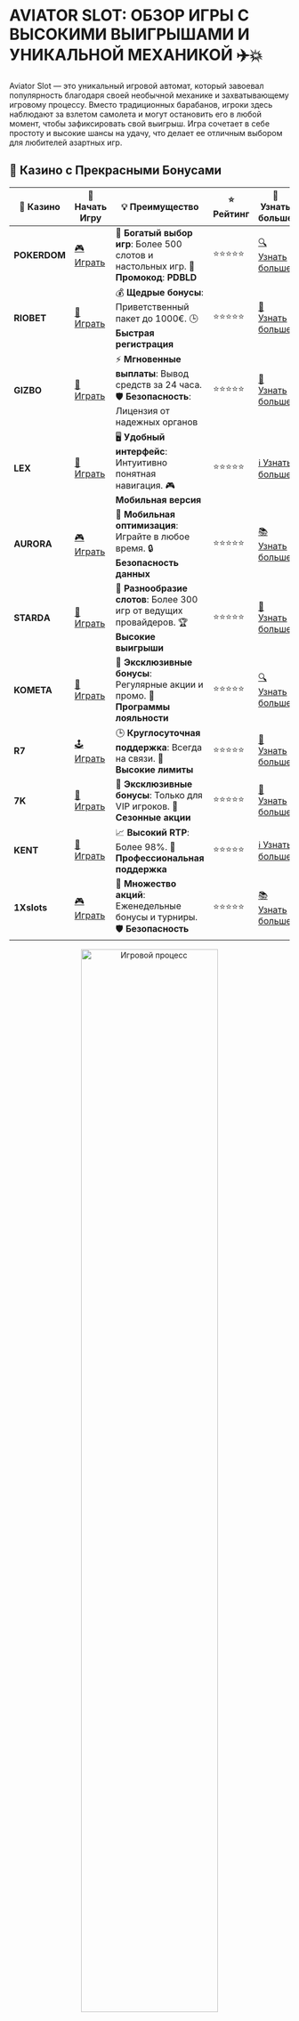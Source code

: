 # AVIATOR SLOT: ОБЗОР ИГРЫ С ВЫСОКИМИ ВЫИГРЫШАМИ И УНИКАЛЬНОЙ МЕХАНИКОЙ ✈️💥

Aviator Slot — это уникальный игровой автомат, который завоевал популярность благодаря своей необычной механике и захватывающему игровому процессу. Вместо традиционных барабанов, игроки здесь наблюдают за взлетом самолета и могут остановить его в любой момент, чтобы зафиксировать свой выигрыш. Игра сочетает в себе простоту и высокие шансы на удачу, что делает ее отличным выбором для любителей азартных игр.

## 🌟 Казино с Прекрасными Бонусами

| 🎲 **Казино** | 🔗 **Начать Игру** | 💡 **Преимущество** | ⭐ **Рейтинг** | 🔗 **Узнать больше** |
|--------------|---------------------|---------------------|----------------|----------------------|
| **POKERDOM**  | [🎮 Играть](https://brandplay.link/4k77v2yx) | 🎉 **Богатый выбор игр**: Более 500 слотов и настольных игр. 🎁 **Промокод**: **PDBLD** | ⭐⭐⭐⭐⭐ | [🔍 Узнать больше](https://brandplay.link/4k77v2yx) |
| **RIOBET**    | [🎰 Играть](https://brandplay.link/7xBLTPyj) | 💰 **Щедрые бонусы**: Приветственный пакет до 1000€. 🕒 **Быстрая регистрация** | ⭐⭐⭐⭐⭐ | [📖 Узнать больше](https://brandplay.link/7xBLTPyj) |
| **GIZBO**     | [🎲 Играть](https://brandplay.link/bprXw4YV) | ⚡ **Мгновенные выплаты**: Вывод средств за 24 часа. 🛡️ **Безопасность**: Лицензия от надежных органов | ⭐⭐⭐⭐⭐ | [📝 Узнать больше](https://brandplay.link/bprXw4YV) |
| **LEX**       | [🤑 Играть](https://brandplay.link/zW4hdDFV) | 🖥️ **Удобный интерфейс**: Интуитивно понятная навигация. 🎮 **Мобильная версия** | ⭐⭐⭐⭐⭐ | [ℹ️ Узнать больше](https://brandplay.link/zW4hdDFV) |
| **AURORA**    | [🎮 Играть](https://10trafic-stat2.com/click/668546556bcc6313411604bd/6766/13032/subaccount) | 📱 **Мобильная оптимизация**: Играйте в любое время. 🔒 **Безопасность данных** | ⭐⭐⭐⭐⭐ | [📚 Узнать больше](https://10trafic-stat2.com/click/668546556bcc6313411604bd/6766/13032/subaccount) |
| **STARDА**    | [🎯 Играть](https://brandplay.link/fB7xwRFL) | 🎰 **Разнообразие слотов**: Более 300 игр от ведущих провайдеров. 🏆 **Высокие выигрыши** | ⭐⭐⭐⭐⭐ | [🔎 Узнать больше](https://brandplay.link/fB7xwRFL) |
| **KOMETA**    | [🎰 Играть](https://brandplay.link/8ZymQJV8) | 🎁 **Эксклюзивные бонусы**: Регулярные акции и промо. 🔄 **Программы лояльности** | ⭐⭐⭐⭐⭐ | [🔍 Узнать больше](https://brandplay.link/8ZymQJV8) |
| **R7**        | [🕹️ Играть](https://brandplay.link/bMd3Yjsw) | 🕒 **Круглосуточная поддержка**: Всегда на связи. 💸 **Высокие лимиты** | ⭐⭐⭐⭐⭐ | [📖 Узнать больше](https://brandplay.link/bMd3Yjsw) |
| **7K**        | [🎲 Играть](https://brandplay.link/BvQyFShp) | 🌟 **Эксклюзивные бонусы**: Только для VIP игроков. 🎉 **Сезонные акции** | ⭐⭐⭐⭐⭐ | [📝 Узнать больше](https://brandplay.link/BvQyFShp) |
| **KENT**      | [🤑 Играть](https://brandplay.link/Fv2WP3js) | 📈 **Высокий RTP**: Более 98%. 💼 **Профессиональная поддержка** | ⭐⭐⭐⭐⭐ | [ℹ️ Узнать больше](https://brandplay.link/Fv2WP3js) |
| **1Xslots**   | [🎮 Играть](https://brandplay.link/hSB1khtr) | 🎉 **Множество акций**: Еженедельные бонусы и турниры. 🛡️ **Безопасность** | ⭐⭐⭐⭐⭐ | [📚 Узнать больше](https://brandplay.link/hSB1khtr) |

<div align="center"> <img src="https://i.pinimg.com/originals/1d/b3/25/1db325483acbe642c6d4e6fdd73a4988.gif" alt="Игровой процесс" width="70%"> </div>
---

## 🚀 Быстрые Выигрыши и Поддержка

| 🎲 **Казино** | 🔗 **Начать Игру** | 💡 **Преимущество** | ⭐ **Рейтинг** | 🔗 **Узнать больше** |
|--------------|---------------------|---------------------|----------------|----------------------|
| **GAMA**      | [🎯 Играть](https://brandplay.link/j6NMKsDz) | 🔍 **Интуитивный интерфейс**: Легкость использования. 🏅 **Престижные турниры** | ⭐⭐⭐⭐☆ | [🔎 Узнать больше](https://brandplay.link/j6NMKsDz) |
| **ONION**     | [🎰 Играть](https://brandplay.link/zBGRVpQ9) | 🤑 **Низкие ставки**: Идеально для начинающих. 🔄 **Быстрые выводы** | ⭐⭐⭐⭐☆ | [🔍 Узнать больше](https://brandplay.link/zBGRVpQ9) |
| **ЧЕМПИОН**   | [🕹️ Играть](https://temon-gter.cfd/go/lRq?p80412p304504pcc44t17455) | 🏅 **Лояльная программа**: Награды за активность. 🎁 **Ежемесячные бонусы** | ⭐⭐⭐⭐☆ | [📖 Узнать больше](https://temon-gter.cfd/go/lRq?p80412p304504pcc44t17455) |
| **VAVADA**    | [🎲 Играть](https://vavadapartner.pro/?promo=ea5c9275-6854-4505-94fc-95ab18221945-linkb2) | 🚀 **Быстрая регистрация**: Начните играть мгновенно. 🔐 **Безопасные транзакции** | ⭐⭐⭐⭐☆ | [📝 Узнать больше](https://vavadapartner.pro/?promo=ea5c9275-6854-4505-94fc-95ab18221945-linkb2) |
| **FRIENDS**   | [🤑 Играть](https://gofriends.kim/linkb2) | 🤝 **Социальные игры**: Играйте с друзьями. 🌐 **Мультиплатформенность** | ⭐⭐⭐⭐☆ | [ℹ️ Узнать больше](https://gofriends.kim/linkb2) |
| **1WIN**      | [🎮 Играть](https://brandplay.link/smXVpBbG) | 🏆 **Спортивные ставки**: Широкий выбор видов спорта. 💵 **Высокие коэффициенты** | ⭐⭐⭐⭐☆ | [📚 Узнать больше](https://brandplay.link/smXVpBbG) |
| **DRIP**      | [🎯 Играть](https://drp-ircp01.com/c07e6a3db) | 🌐 **Инновационные игры**: Новейшие игровые технологии. 🛡️ **Высокая безопасность** | ⭐⭐⭐⭐☆ | [🔎 Узнать больше](https://drp-ircp01.com/c07e6a3db) |
| **JOYCASINO** | [🎰 Играть](https://rpc30.call2me.pro/?/ru/registration?apkpop=0&partner=p24970p3291217pc98f) | 🎁 **Приятные бонусы**: Ежедневные акции и подарки. 🕹️ **Разнообразие игр** | ⭐⭐⭐⭐☆ | [🔍 Узнать больше](https://rpc30.call2me.pro/?/ru/registration?apkpop=0&partner=p24970p3291217pc98f) |
| **PLAYFORTUNA** | [🎮 Играть](https://fortunapromo.net/alt/playfortuna/registration?0dc4a9362a71feb7e3f165fb8e766f70) | 🎉 **Регулярные акции**: Бонусы, фриспины и многое другое. 🏅 **Турниры** | ⭐⭐⭐⭐☆ | [📚 Узнать больше](https://fortunapromo.net/alt/playfortuna/registration?0dc4a9362a71feb7e3f165fb8e766f70) |
| **SYKAA**     | [🤑 Играть](https://s-two-way.com/?source=linkb2&pid=30697) | 💸 **Доступные ставки**: Идеально для новичков. 🎁 **Щедрые бонусы** | ⭐⭐⭐⭐☆ | [🔍 Узнать больше](https://s-two-way.com/?source=linkb2&pid=30697) |

<div align="center"> <img src="https://i.pinimg.com/originals/1d/b3/25/1db325483acbe642c6d4e6fdd73a4988.gif" alt="Игровой процесс" width="70%"> </div>

![Aviator Slot](https://i.pinimg.com/originals/a9/29/6e/a9296ea1cf6a7c20a985e593451f0323.png)

## 1. ЧТО ТАКОЕ AVIATOR SLOT? ✈️🎰

Aviator — это слот с инновационной механикой, который позволяет игрокам принимать участие в уникальной игре, где их основной задачей является "поймать" момент, когда самолет взлетает, и остановить его до того, как он улетит. Этот автомат отличается от традиционных слотов тем, что результат игры зависит от множителей, которые растут с каждым моментом, пока самолет находится в воздухе.

### Основные особенности игры:
- **Инновационная механика**: Вместо традиционных барабанов, игроки делают ставки на множитель, который увеличивается, пока самолет находится в воздухе.
- **Простой интерфейс**: Легко понять, как играть, благодаря простому и интуитивно понятному интерфейсу.
- **Высокие множители**: Множители растут с каждым секундом, создавая шансы на большие выигрыши.
- **Шанс на моментальный выигрыш**: Игроки могут фиксировать свой выигрыш в любой момент, но чем дольше они ждут, тем выше множитель и риск потерять все.

## 2. ОТЗЫВЫ ИГРОКОВ: ЧТО ГОВОРЯТ О AVIATOR SLOT? 💬

Отзывы игроков о Aviator Slot показывают, что игра привлекает не только своей механикой, но и высоким потенциалом для выигрышей. Вот что говорят пользователи:

### Положительные отзывы:
- **"Очень захватывающая игра! Всегда хочется дожить до большего множителя, но важно не упустить момент."**
- **"Играю в Aviator несколько месяцев — это одна из моих любимых игр. Эмоции просто на высоте!"**
- **"Отличная механика с множителями, дающая возможность зарабатывать большие деньги. Главное — не рисковать слишком сильно!"**

### Отрицательные отзывы:
- **"Игра интересная, но иногда хочется, чтобы множители росли чуть медленнее, чтобы было больше времени для принятия решения."**
- **"Ставки могут быстро улететь, если не удастся зафиксировать выигрыш вовремя."**
- **"Иногда кажется, что система слишком случайная, и выигрыш не всегда оправдывает риск."**

## 3. КАК ИГРАТЬ В AVIATOR SLOT? 🎯

Играть в Aviator Slot легко, но для этого нужно быть внимательным и готовым к моментальным решениям. Вот шаги, которые помогут вам начать игру:

### Шаги игры:
1. **Выбор ставки**: В начале игры вы выбираете ставку, которую хотите поставить.
2. **Запуск игры**: После того, как ставка сделана, самолет начинает взлетать, и множитель начинает расти.
3. **Остановка самолета**: Вы должны остановить самолет, чтобы зафиксировать свой выигрыш. Чем позже вы это сделаете, тем выше будет множитель, но риск потери увеличится.
4. **Выигрыш или проигрыш**: Если вы остановите самолет до того, как он улетит, ваш выигрыш будет умножен на текущий множитель. Если самолет улетит раньше, вы потеряете свою ставку.

### Особенности множителей:
- **Раннее снятие выигрыша**: Множитель растет с каждым моментом, но если вы не успели вовремя остановить самолет, вы теряете свою ставку.
- **Риски и стратегии**: Чем выше множитель, тем выше потенциальный выигрыш, но также и риск, что самолет улетит.

## 4. ПРЕИМУЩЕСТВА ИГРЫ AVIATOR SLOT 💎

- **Высокие шансы на выигрыш**: Множители могут привести к очень большим выплатам, особенно если вы поймаете момент вовремя.
- **Простой интерфейс**: Легко разобраться в игре, даже если вы новичок в азартных играх.
- **Новый игровой опыт**: В отличие от классических слотов, Aviator дает игрокам возможность принимать активное участие в процессе и управлять своими шансами.
- **Мгновенные выигрыши**: Все зависит от вашего выбора — вы можете выиграть или проиграть в любой момент, создавая напряжение и азарт.
- **Возможность стратегического подхода**: Вы можете выбирать момент для остановки самолета, что добавляет элемент стратегии.

## 5. СОВЕТЫ ПО ИГРЕ В AVIATOR SLOT 🎯

- **Остановите самолет на ранней стадии**: Если вы не хотите рисковать, останавливайте самолет на более низких множителях, чтобы гарантировать стабильные выигрыши.
- **Не ставьте все на один момент**: Если вы хотите играть долго, распределяйте свои ставки, чтобы не потерять все сразу.
- **Будьте внимательны к изменению множителей**: Чем выше множитель, тем больше риск, но и шанс на больший выигрыш. Найдите свой идеальный баланс.
- **Управляйте своим банком**: Как и в любой азартной игре, следите за своим бюджетом и не ставьте больше, чем готовы потерять.

## 6. ТОП ПЛАТФОРМ ДЛЯ ИГРЫ В AVIATOR SLOT 🎮

Aviator Slot доступен на множестве платформ, которые предлагают игры с реальными деньгами. Вот несколько казино, где вы можете сыграть в Aviator:

- **Pokerdom**: Казино с множеством популярных слотов и отличными бонусами для новичков.
- **Riobet**: Платформа, которая предлагает уникальные игры и бонусы для игроков.
- **7K Casino**: Здесь можно найти множество интересных слотов, включая Aviator.
- **Gama Casino**: Казино с качественными играми и возможностью выигрыша больших сумм.

## ЗАКЛЮЧЕНИЕ: AVIATOR SLOT — ИГРА, КОТОРАЯ ПОТРЯСЕТ ВАС СВОЕЙ НЕПРЕДСКАЗУЕМОСТЬЮ ✈️💥

Aviator Slot — это захватывающий и уникальный игровой автомат, который предлагает игрокам шанс на крупные выигрыши благодаря механике множителей. Если вы ищете игру с высоким потенциалом для удачи и напряженным процессом, Aviator — это именно то, что вам нужно.

🎯 **Попробуйте Aviator Slot и испытайте удачу в каждом запуске самолета!** 🍀
